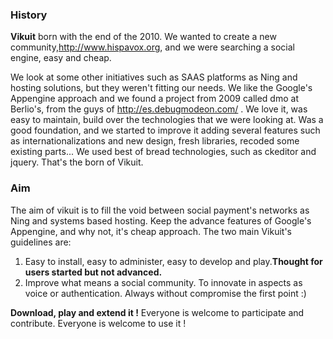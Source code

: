 ### History ###

**Vikuit** born with the end of the 2010. We wanted to create a new community,http://www.hispavox.org, and we were searching a social engine, easy and cheap.

We look at some other initiatives such as SAAS platforms as Ning and hosting solutions, but they weren't fitting our needs. We like the Google's Appengine approach and we found a project from 2009 called dmo at Berlio's, from the guys of http://es.debugmodeon.com/ . We love it, was easy to maintain, build over the technologies that we were looking at. Was a good foundation, and we started to improve it adding several features such as internationalizations and new design, fresh libraries, recoded some existing parts...  We used best of bread technologies, such as ckeditor and jquery. That's the born of Vikuit.

### Aim ###

The aim of vikuit is to fill the void between social payment's networks as Ning and systems based hosting. Keep the advance features of Google's Appengine, and why not, it's cheap approach.   The two main Vikuit's guidelines are:

  1. Easy to install, easy to administer, easy to develop and play.**Thought for users started but not advanced.**
  1. Improve what means a social community. To innovate in aspects as voice or authentication. Always without compromise the first point :)

**Download, play and extend it !** Everyone is welcome to participate and contribute. Everyone is welcome to use it !